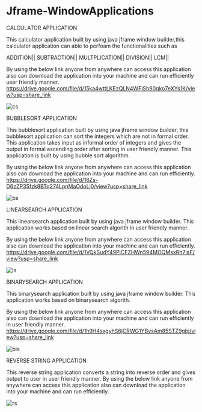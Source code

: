 # Jframe-WindowApplications


CALCULATOR APPLICATION

This calculator application built by using java jframe window builder,this calculator application can  able to perfoam the functionalities such as 


ADDITION||
SUBTRACTION||
MULTPLICATION||
DIVISION||
LCM||


By using the below link anyone from anywhere can access this application also can download the application into your machine and can run efficiently user friendly manner.
https://drive.google.com/file/d/15ka4wttLKEzQLN4WFiSh90qko7eXYs1K/view?usp=share_link

![cs](https://user-images.githubusercontent.com/126503294/223739344-d769e8ee-32b0-4ce6-904d-ec55cf66795d.png)



BUBBLESORT APPLICATION

This bubblesort application built by using java jframe window builder, this bubblesort application can sort the integers which are not in formal order. This application takes input as informal order of integers and gives the output in formal ascending order after sorting in user friendly manner. This application is built by using bubble sort algorithm.


By using the below link anyone from anywhere can access this application also can download the application into your machine and can run efficiently.
https://drive.google.com/file/d/16Zs-D6zZP35fzk8BTq274LpnMaOdoLj0/view?usp=share_link

![bs](https://user-images.githubusercontent.com/126503294/223748126-67475bd0-bed8-4e96-a1bb-8557105e1f0c.png)


LINEARSEARCH APPLICATION

This linearsearch application built by using java jframe window builder. This application works based on linear search algorith in user friendly manner.

By using the below link anyone from anywhere can access this application also can download the application into your machine and can run efficiently.
https://drive.google.com/file/d/1VQkSudY49PlCFZHWn594MOQMsxRh7iaF/view?usp=share_link

![ls](https://user-images.githubusercontent.com/126503294/223749612-be5586a7-99ce-47b5-97ce-7687c2fa333e.png)


BINARYSEARCH APPLICATION

This binarysearch application built by using java jframe window builder. This application works based on binarysearch algorith.

By using the below link anyone from anywhere can access this application also can download the application into your machine and can run efficiently in user friendly manner.
https://drive.google.com/file/d/1h9H4sxgyhS6jCRWG1YBvsAm85STZ9gbj/view?usp=share_link

![bis](https://user-images.githubusercontent.com/126503294/223750215-faa19d4b-99b4-42a6-95b7-f0efaee11e70.png)


REVERSE STRING APPLICATION

This reverse string application converts a string into reverse order and gives output to user in user friendly manner.
By using the below link anyone from anywhere can access this application also can download the application into your machine and can run efficiently.


![rs](https://user-images.githubusercontent.com/126503294/223752948-4bc387ca-1a40-44e1-b222-c18608794824.png)













